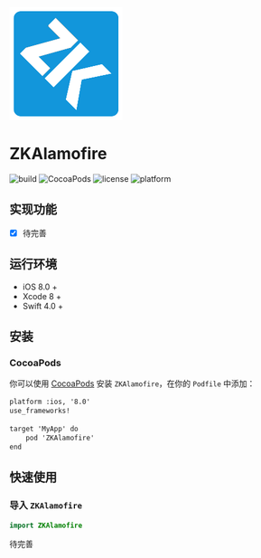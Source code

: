 ![(logo)](https://raw.githubusercontent.com/WangWenzhuang/ZKAlamofire/master/logo.png)

# ZKAlamofire

![build](https://travis-ci.org/WangWenzhuang/ZZKAlamofir.svg?branch=master)
![CocoaPods](https://img.shields.io/badge/pod-v1.0-brightgreen.svg)
![license](https://img.shields.io/badge/license-MIT-brightgreen.svg)
![platform](https://img.shields.io/badge/platform-iOS-brightgreen.svg)

## 实现功能

- [x] 待完善

## 运行环境

* iOS 8.0 +
* Xcode 8 +
* Swift 4.0 +

## 安装

### CocoaPods

你可以使用 [CocoaPods](http://cocoapods.org/) 安装 `ZKAlamofire`，在你的 `Podfile` 中添加：

```ogdl
platform :ios, '8.0'
use_frameworks!

target 'MyApp' do
    pod 'ZKAlamofire'
end
```

## 快速使用

### 导入 `ZKAlamofire`

```swift
import ZKAlamofire
```

待完善